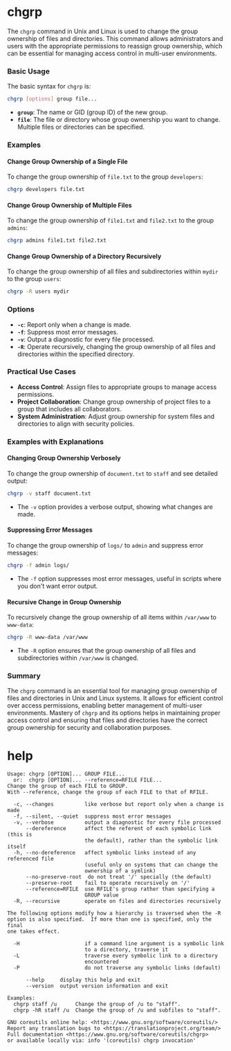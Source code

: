 # chgrp

The `chgrp` command in Unix and Linux is used to change the group ownership of files and directories. This command allows administrators and users with the appropriate permissions to reassign group ownership, which can be essential for managing access control in multi-user environments.

### Basic Usage

The basic syntax for `chgrp` is:

```sh
chgrp [options] group file...
```

- **`group`**: The name or GID (group ID) of the new group.
- **`file`**: The file or directory whose group ownership you want to change. Multiple files or directories can be specified.

### Examples

#### Change Group Ownership of a Single File

To change the group ownership of `file.txt` to the group `developers`:

```sh
chgrp developers file.txt
```

#### Change Group Ownership of Multiple Files

To change the group ownership of `file1.txt` and `file2.txt` to the group `admins`:

```sh
chgrp admins file1.txt file2.txt
```

#### Change Group Ownership of a Directory Recursively

To change the group ownership of all files and subdirectories within `mydir` to the group `users`:

```sh
chgrp -R users mydir
```

### Options

- **`-c`**: Report only when a change is made.
- **`-f`**: Suppress most error messages.
- **`-v`**: Output a diagnostic for every file processed.
- **`-R`**: Operate recursively, changing the group ownership of all files and directories within the specified directory.

### Practical Use Cases

- **Access Control**: Assign files to appropriate groups to manage access permissions.
- **Project Collaboration**: Change group ownership of project files to a group that includes all collaborators.
- **System Administration**: Adjust group ownership for system files and directories to align with security policies.

### Examples with Explanations

#### Changing Group Ownership Verbosely

To change the group ownership of `document.txt` to `staff` and see detailed output:

```sh
chgrp -v staff document.txt
```

- The `-v` option provides a verbose output, showing what changes are made.

#### Suppressing Error Messages

To change the group ownership of `logs/` to `admin` and suppress error messages:

```sh
chgrp -f admin logs/
```

- The `-f` option suppresses most error messages, useful in scripts where you don't want error output.

#### Recursive Change in Group Ownership

To recursively change the group ownership of all items within `/var/www` to `www-data`:

```sh
chgrp -R www-data /var/www
```

- The `-R` option ensures that the group ownership of all files and subdirectories within `/var/www` is changed.

### Summary

The `chgrp` command is an essential tool for managing group ownership of files and directories in Unix and Linux systems. It allows for efficient control over access permissions, enabling better management of multi-user environments. Mastery of `chgrp` and its options helps in maintaining proper access control and ensuring that files and directories have the correct group ownership for security and collaboration purposes.
# help 

```
Usage: chgrp [OPTION]... GROUP FILE...
  or:  chgrp [OPTION]... --reference=RFILE FILE...
Change the group of each FILE to GROUP.
With --reference, change the group of each FILE to that of RFILE.

  -c, --changes          like verbose but report only when a change is made
  -f, --silent, --quiet  suppress most error messages
  -v, --verbose          output a diagnostic for every file processed
      --dereference      affect the referent of each symbolic link (this is
                         the default), rather than the symbolic link itself
  -h, --no-dereference   affect symbolic links instead of any referenced file
                         (useful only on systems that can change the
                         ownership of a symlink)
      --no-preserve-root  do not treat '/' specially (the default)
      --preserve-root    fail to operate recursively on '/'
      --reference=RFILE  use RFILE's group rather than specifying a
                         GROUP value
  -R, --recursive        operate on files and directories recursively

The following options modify how a hierarchy is traversed when the -R
option is also specified.  If more than one is specified, only the final
one takes effect.

  -H                     if a command line argument is a symbolic link
                         to a directory, traverse it
  -L                     traverse every symbolic link to a directory
                         encountered
  -P                     do not traverse any symbolic links (default)

      --help     display this help and exit
      --version  output version information and exit

Examples:
  chgrp staff /u      Change the group of /u to "staff".
  chgrp -hR staff /u  Change the group of /u and subfiles to "staff".

GNU coreutils online help: <https://www.gnu.org/software/coreutils/>
Report any translation bugs to <https://translationproject.org/team/>
Full documentation <https://www.gnu.org/software/coreutils/chgrp>
or available locally via: info '(coreutils) chgrp invocation'
```
